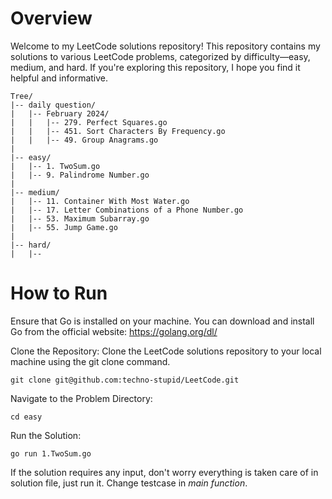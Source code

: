 # Overview

Welcome to my LeetCode solutions repository! This repository contains my solutions to various LeetCode problems, categorized by difficulty—easy, medium, and hard. If you're exploring this repository, I hope you find it helpful and informative.
```
Tree/
|-- daily question/
|   |-- February 2024/
|   |   |-- 279. Perfect Squares.go
|   |   |-- 451. Sort Characters By Frequency.go
|   |   |-- 49. Group Anagrams.go
|
|-- easy/
|   |-- 1. TwoSum.go
|   |-- 9. Palindrome Number.go
|
|-- medium/
|   |-- 11. Container With Most Water.go
|   |-- 17. Letter Combinations of a Phone Number.go
|   |-- 53. Maximum Subarray.go
|   |-- 55. Jump Game.go
|
|-- hard/
|   |--

```
# How to Run

Ensure that Go is installed on your machine. You can download and install Go from the official website: https://golang.org/dl/

Clone the Repository:
Clone the LeetCode solutions repository to your local machine using the git clone command.


```git clone git@github.com:techno-stupid/LeetCode.git```

Navigate to the Problem Directory:

```cd easy```

Run the Solution:

```go run 1.TwoSum.go```

If the solution requires any input, don't worry everything is taken care of in solution file, just run it.
Change testcase in *main function*.